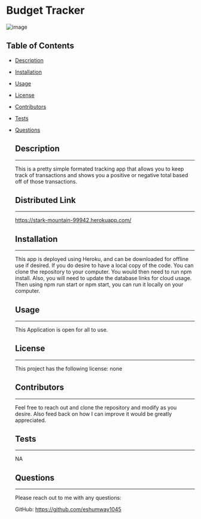 
      
  # Budget Tracker

    
  ![image](https;//img.shields.io/badge/license-none-brightgreen)
  
  ## Table of Contents
    
* [Description](#Description)
    
* [Installation](#Installation)
    
* [Usage](#Usage)
    
* [License](#License)
    
* [Contributors](#Contributors)
    
* [Tests](#Tests)
    
* [Questions](#Questions)


    ## Description
    -------------------------------------------------------
    This is a pretty simple formated tracking app that allows you to keep track of transactions and shows you a positive or negative total based off of those transactions.


    ## Distributed Link
    -------------------------------------------------------
    https://stark-mountain-99942.herokuapp.com/


    ## Installation
    -------------------------------------------------------
    This app is deployed using Heroku, and can be downloaded for offline use if desired.  If you do desire to have a local copy of the code.  You can clone the repository to your computer.  You would then need to run npm install.  Also, you will need to update the database links for cloud usage.  Then using npm run start or npm start, you can run it locally on your computer.

    ## Usage
    -------------------------------------------------------
    This Application is open for all to use.

    ## License
    -------------------------------------------------------
    This project has the following license: none

    ## Contributors
    -------------------------------------------------------
    Feel free to reach out and clone the repository and modify as you desire.  Also feed back on how I can improve it would be greatly appreciated.

    ## Tests
    -------------------------------------------------------
    NA

    ## Questions
    -------------------------------------------------------
    Please reach out to me with any questions:

    GitHub: https://github.com/eshumway1045
  
